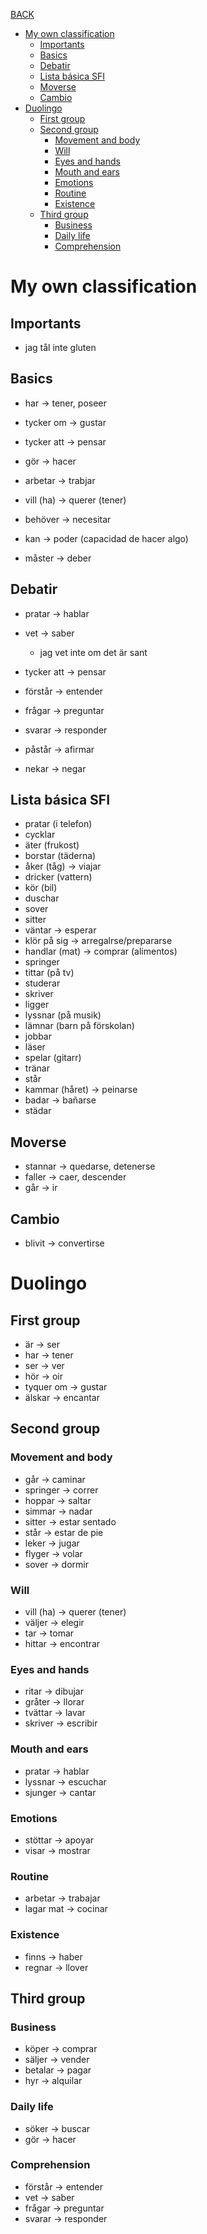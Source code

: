 [BACK](./VOCABULARY.md)

- [My own classification](#my-own-classification)
  - [Importants](#importants)
  - [Basics](#basics)
  - [Debatir](#debatir)
  - [Lista básica SFI](#lista-básica-sfi)
  - [Moverse](#moverse)
  - [Cambio](#cambio)
- [Duolingo](#duolingo)
  - [First group](#first-group)
  - [Second group](#second-group)
    - [Movement and body](#movement-and-body)
    - [Will](#will)
    - [Eyes and hands](#eyes-and-hands)
    - [Mouth and ears](#mouth-and-ears)
    - [Emotions](#emotions)
    - [Routine](#routine)
    - [Existence](#existence)
  - [Third group](#third-group)
    - [Business](#business)
    - [Daily life](#daily-life)
    - [Comprehension](#comprehension)

# My own classification

## Importants

- jag tål inte gluten

## Basics

- har -> tener, poseer
- tycker om -> gustar
- tycker att -> pensar

- gör -> hacer
- arbetar -> trabjar


- vill (ha) -> querer (tener)
- behöver -> necesitar
- kan -> poder (capacidad de hacer algo)
- måster -> deber

## Debatir

- pratar -> hablar
- vet -> saber
  - jag vet inte om det är sant
- tycker att -> pensar
- förstår -> entender

- frågar -> preguntar
- svarar -> responder

- påstår -> afirmar
- nekar -> negar

## Lista básica SFI

- pratar (i telefon)
- cycklar
- äter (frukost)
- borstar (täderna)
- åker (tåg) -> viajar
- dricker (vattern)
- kör (bil)
- duschar
- sover
- sitter
- väntar -> esperar
- klör på sig -> arregalrse/prepararse
- handlar (mat) -> comprar (alimentos)
- springer
- tittar (på tv)
- studerar
- skriver
- ligger
- lyssnar (på musik)
- lämnar (barn på förskolan)
- jobbar
- läser
- spelar (gitarr)
- tränar
- står
- kammar (håret) -> peinarse
- badar -> bañarse
- städar

## Moverse

- stannar -> quedarse, detenerse
- faller -> caer, descender
- går -> ir

## Cambio

- blivit -> convertirse

# Duolingo

## First group

- är -> ser
- har -> tener
- ser -> ver
- hör -> oir
- tyquer om -> gustar
- älskar -> encantar

## Second group

### Movement and body

- går -> caminar
- springer -> correr
- hoppar -> saltar
- simmar -> nadar
- sitter -> estar sentado
- står -> estar de pie
- leker -> jugar
- flyger -> volar
- sover -> dormir

### Will

- vill (ha) -> querer (tener)
- väljer -> elegir
- tar -> tomar
- hittar -> encontrar

### Eyes and hands

- ritar -> dibujar
- gråter -> llorar
- tvättar -> lavar
- skriver -> escribir

### Mouth and ears

- pratar -> hablar
- lyssnar -> escuchar
- sjunger -> cantar

### Emotions

- stöttar -> apoyar
- visar -> mostrar

### Routine

- arbetar -> trabajar
- lagar mat -> cocinar

### Existence

- finns -> haber
- regnar -> llover

## Third group

### Business

- köper -> comprar
- säljer -> vender
- betalar -> pagar
- hyr -> alquilar

### Daily life

- söker -> buscar
- gör -> hacer

### Comprehension

- förstår -> entender
- vet -> saber
- frågar -> preguntar
- svarar -> responder